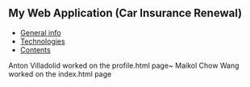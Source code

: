 ## My Web Application (Car Insurance Renewal)

* [General info](#general-info)
* [Technologies](#technologies)
* [Contents](#content)

Anton Villadolid worked on the profile.html page~
Maikol Chow Wang worked on the index.html page